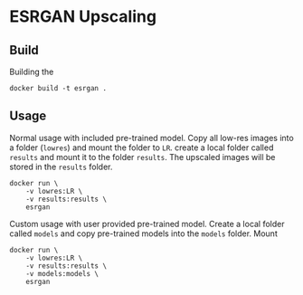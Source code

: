 # ESRGAN Upscaling

## Build

Building the 
```
docker build -t esrgan .
```

## Usage

Normal usage with included pre-trained  model.
Copy all low-res images into a folder (`lowres`) and
mount the folder to `LR`.
create a local folder called `results` and mount it
to the folder `results`. The upscaled images will be
stored in the `results` folder.

```
docker run \
    -v lowres:LR \
    -v results:results \
    esrgan
```

Custom usage with user provided pre-trained model.
Create a local folder called `models` and copy 
pre-trained models into the `models` folder. Mount

```
docker run \
    -v lowres:LR \
    -v results:results \
    -v models:models \
    esrgan
```

